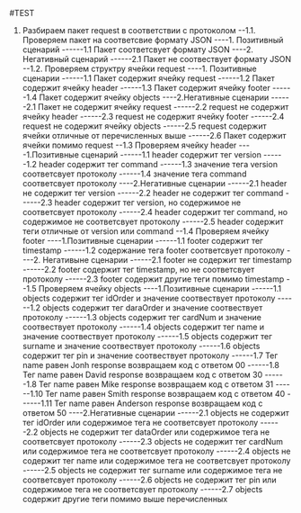 #TEST
1. Разбираем пакет request в соответствии с протоколом
--1.1. Проверяем пакет на соответсвие формату JSON
----1. Позитивный сценарий
------1.1 Пакет соответсвует формату JSON
----2. Негативный сценарий
------2.1 Пакет не соотвествует формату JSON
--1.2. Проверяем структру  ячейки request
----1. Позитивные сценарии
------1.1 Пакет содержит ячейку request
------1.2 Пакет содержит ячейку header
------1.3 Пакет содержит ячейку footer
------1.4 Пакет содержит ячейку objects
----2.Негативные сценарии
------2.1 Пакет не содержит ячейку request
------2.2 request не содержит ячейку header
------2.3 request не содержит ячейку footer
------2.4 request не содержит ячейку objects
------2.5 request содержит ячейки отличные от перечисленных выше
------2.6 Пакет содержит ячейки помимо request
--1.3 Проверяем ячейку header
----1.Позитивные сценарий
------1.1 header содержит тег version
------1.2 header cодержит тег command
------1.3 значение тега version соответсвует протоколу
------1.4 значение тега command соответсвует протоколу
----2.Негативные сценарии
------2.1 header не содержит тег version
------2.2 header не содержит тег command
------2.3 header содержит тег version, но содержимое не соответсвует протоколу
------2.4 header содержит тег command, но содержимое не соответсвует протоколу
------2.5 header содержит теги отличные от version или command
--1.4 Проверяем ячейку footer
----1.Позитивные сценарии
------1.1 footer содержит тег timestamp
------1.2 содержание тега footer соответсвует протоколу
----2. Негативыне сценарии
------2.1 footer не содержит тег timestamp
------2.2 footer содержит тег timestamp, но не соответсвует протоколу
------2.3 footer содержит другие теги помимо timestamp
--1.5 Проверяем ячейку objects
----1.Позитивные сценарии
------1.1 objects содержит тег idOrder и значение соотвествует протоколу
------1.2 objects содержит тег daraOrder и значение соотвествует протоколу
------1.3 objects содержит тег cardNum и значение соотвествует протоколу
------1.4 objects содержит тег name и значение соотвествует протоколу
------1.5 objects содержит тег surname и значение соотвествует протоколу
------1.6 objects содержит тег pin и значение соотвествует протоколу
------1.7 Тег name равен Jonh response возвращаем код с ответом 00
------1.8 Тег name равен David response возвращаем код с ответом 30
------1.8 Тег name равен Mike response возвращаем код с ответом 31
------1.10 Тег name равен Smith response возвращаем код с ответом 40
------1.11 Тег name равен Anderson response возвращаем код с ответом 50
----2.Негативные сценарии
------2.1 objects не содержит тег idOrder  или содержимое тега не соответсвует протоколу
------2.2 objects не содержит тег dataOrder  или содержимое тега не соответсвует протоколу
------2.3 objects не содержит тег cardNum  или содержимое тега не соответсвует протоколу
------2.4 objects не содержит тег name  или содержимое тега не соответсвует протоколу
------2.5 objects не содержит тег surname  или содержимое тега не соответсвует протоколу
------2.6 objects не содержит тег pin  или содержимое тега не соответсвует протоколу
------2.7 objects содержит  другие теги помимо выше перечисленных